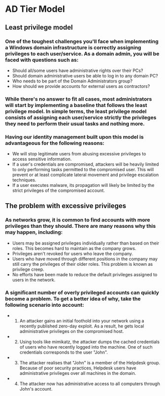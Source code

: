 # AD Tier Model

## Least privilege model

### One of the toughest challenges you'll face when implementing a Windows domain infrastructure is correctly assigning privileges to each user/service. As a domain admin, you will be faced with questions such as:

 - Should all/some users have administrative rights over their PCs?
 - Should domain administrative users be able to log in to any domain PC?
 - Who needs to be part of the Domain Administrators group?
 - How should we provide accounts for external users as contractors?

### While there's no answer to fit all cases, most administrators will start by implementing a baseline that follows the least privilege model. In simple terms, the least privilege model consists of assigning each user/service strictly the privileges they need to perform their usual tasks and nothing more.

### Having our identity management built upon this model is advantageous for the following reasons:

 - We will stop legitimate users from abusing excessive privileges to access sensitive information.
 - If a user's credentials are compromised, attackers will be heavily limited to only performing tasks permitted to the compromised user. This will prevent or at least complicate lateral movement and privilege escalation techniques.
 - If a user executes malware, its propagation will likely be limited by the strict privileges of the compromised account.

## The problem with excessive privileges

### As networks grow, it is common to find accounts with more privileges than they should. There are many reasons why this may happen, including:

 - Users may be assigned privileges individually rather than based on their roles. This becomes hard to maintain as the company grows.
 - Privileges aren't revoked for users who leave the company.
 - Users who have moved through different positions in the company may still carry the privileges of their older roles. This problem is known as privilege creep.
 - No efforts have been made to reduce the default privileges assigned to users in the network.

### A significant number of overly privileged accounts can quickly become a problem. To get a better idea of why, take the following scenario into account:

 - 1) An attacker gains an initial foothold into your network using a recently published zero-day exploit. As a result, he gets local administrative privileges on the compromised host.
 - 2) Using tools like mimikatz, the attacker dumps the cached credentials of users who have recently logged into the machine. One of such credentials corresponds to the user "John".
 - 3) The attacker realises that "John" is a member of the Helpdesk group. Because of poor security practices, Helpdesk users have administrative privileges over all machines in the domain.
 - 4) The attacker now has administrative access to all computers through John's account.
